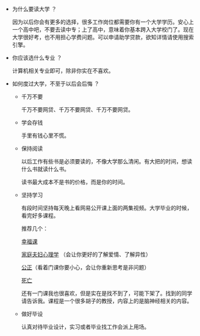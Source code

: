 - 为什么要读大学  ？ 

  因为以后你会有更多的选择，很多工作岗位都需要你有一个大学学历。安心上一个高中吧，不要去读中专；上了高中，意味着你基本跨入大学校门了。现在大学很好考，也不用担心学费问题。可以申请助学贷款，欲知详情请使用搜索引擎。
  
  
  
- 你应该选什么专业 ？

  计算机相关专业即可，除非你实在不喜欢。

  

- 如何度过大学，不至于以后会后悔 ？

  - 千万不要

    千万不要网贷、千万不要网贷、千万不要网贷。

    

  - 学会存钱   

    手里有钱心里不慌。

    

  - 保持阅读 

    以后工作有些书是必须要读的，不像大学那么清闲。有大把的时间，想读什么书就读什么书。

    读书最大成本不是书的价格，而是你的时间。

    

  - 坚持学习  

    有段时间坚持每天晚上看网易公开课上面的两集视频。大学毕业的时候，看完好多课程。

    推荐几个：

    [幸福课](http://open.163.com/special/opencourse/positivepsychology.html)

    [家庭夫妇心理学](http://open.163.com/special/opencourse/couplespsychology.html)  （会让你更好的了解爱情、了解异性）

    [公正](http://open.163.com/special/justice/)（看着门课你要小心，会让你重新思考是非问题）

    [死亡](http://open.163.com/special/sp/philosophy-death.html)

    还有一门课我也很喜欢，但是实在是找不到了，可能下架了。找到的同学请告诉我。课程是一个很多胡子的教授，内容上的是脑神经相关的内容。

    

  - 做好毕设

    认真对待毕业设计，实习或者毕业找工作会派上用场。

  
  
  








